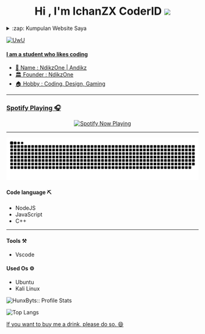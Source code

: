 <h1 align="center">Hi , I'm IchanZX CoderID  <img src="https://media.giphy.com/media/hvRJCLFzcasrR4ia7z/giphy.gif" width="35"></h1>
<details>
<summary>:zap: Kumpulan Website Saya</summary>
<a href="https://protofolio-ndikz.vercel.app/">My Webiste</a>
<a href="https://ndikz-tree.vercel.app/">Link Tree Website</a>
</details>

<a href="https://github.com/NdikzOne"><img src="http://readme-typing-svg.herokuapp.com?color=00ff0f&center=true&vCenter=true&multiline=false&lines=Hallow+Salken+Nama+Saya+Ichan+^_^" alt="UwU">

#### I am a student who likes coding 

- :boy: Name   :   NdikzOne | Andikz
- :classical_building: Founder : NdikzOne
- :house: Hobby   : Coding, Design, Gaming
------

### Spotify Playing 🎧

<p align="center">
  <a href="https://open.spotify.com/intl-id/track/0KifLRxrBPUPwpNcJmtCiG?si=ef15cb64111149cf" target="_blank"><img src="https://now-playing-on-spotify.vercel.app/api/spotify" alt="Spotify Now Playing" width="350"/></a>
</p>

------

<p align="center">
<img src="https://github.com/Platane/snk/raw/output/github-contribution-grid-snake.svg" alt="nz" width="700"/>
</p>

#### Code language :pick:
- NodeJS
- JavaScript
- C++

------

#### Tools :hammer_and_pick:
- Vscode

#### Used Os :gear:
- Ubuntu
- Kali Linux

<p align="right align="center"><img src="https://github-readme-stats.vercel.app/api?username=NdikzOne&show_icons=true&theme=transparent" alt="HunxByts:: Profile Stats"/></p>


![Top Langs](https://github-readme-stats.vercel.app/api/top-langs/?username=NdikzOne&theme=tokyonight)

<a href="https://sociabuzz.com/kezekun/tribe">If you want to buy me a drink, please do so. 😄</a>

